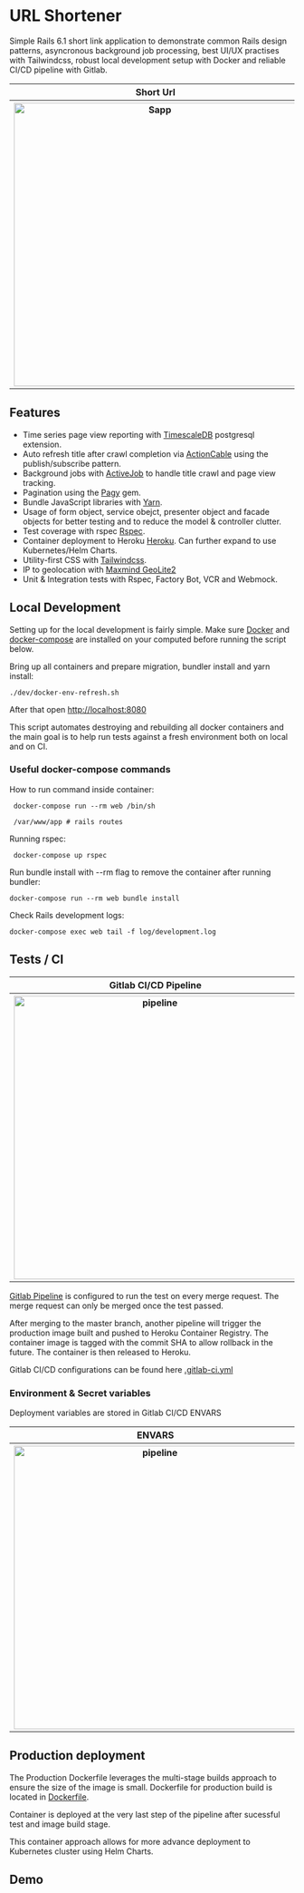 # URL Shortener

Simple Rails 6.1 short link application to demonstrate common Rails design patterns, asyncronous background job processing, best UI/UX practises with Tailwindcss, robust local development setup with Docker and reliable CI/CD pipeline with Gitlab.

<table>
  <tr>
    <th>Short Url</th>
  </tr>
  <tr>
    <th>
      <img width="500" alt="Sapp" src="https://i.ibb.co/9s4Nd9x/Screenshot-2021-11-02-at-12-03-52-PM.png">
    </th>
  </tr>
</table>

## Features

-   Time series page view reporting with [TimescaleDB](https://www.timescale.com) postgresql extension.
-   Auto refresh title after crawl completion via [ActionCable](https://github.com/rails/rails/tree/master/actioncable) using the publish/subscribe pattern.
-   Background jobs with [ActiveJob](https://github.com/rails/rails/tree/master/activejob) to handle title crawl and page view tracking.
-   Pagination using the [Pagy](https://ddnexus.github.io/pagy/) gem.
-   Bundle JavaScript libraries with [Yarn](https://yarnpkg.com).
-   Usage of form object, service obejct, presenter object and facade objects for better testing and to reduce the model & controller clutter.
-   Test coverage with rspec [Rspec](https://rspec.info/).
-   Container deployment to Heroku [Heroku](https://devcenter.heroku.com/articles/container-registry-and-runtime). Can further expand to use Kubernetes/Helm Charts.
-   Utility-first CSS with [Tailwindcss](https://tailwindcss.com/docs).
-   IP to geolocation with [Maxmind GeoLite2](https://dev.maxmind.com/geoip/geolite2-free-geolocation-data?lang=en)
-   Unit & Integration tests with Rspec, Factory Bot, VCR and Webmock.

## Local Development

Setting up for the local development is fairly simple. Make sure [Docker](https://www.docker.com/get-docker) and [docker-compose](https://github.com/docker/compose/releases) are installed on your computed before running the script below.

Bring up all containers and prepare migration, bundler install and yarn install:

```shell
./dev/docker-env-refresh.sh
```

After that open [http://localhost:8080](http://localhost:8080)

This script automates destroying and rebuilding all docker containers and the main goal is to help run tests against a fresh environment both on local and on CI.

### Useful docker-compose commands

How to run command inside container:

```shell
 docker-compose run --rm web /bin/sh

 /var/www/app # rails routes
```

Running rspec:

```shell
 docker-compose up rspec
```

Run bundle install with --rm flag to remove the container after running bundler:

```shell
docker-compose run --rm web bundle install
```

Check Rails development logs:

```shell
docker-compose exec web tail -f log/development.log
```

## Tests / CI

<table>
  <tr>
    <th>Gitlab CI/CD Pipeline</th>
  </tr>
  <tr>
    <th>
      <img width="500" alt="pipeline" src="https://i.ibb.co/rHDn1kr/Screenshot-2021-11-02-at-3-05-26-AM.png">
    </th>
  </tr>
</table>

[Gitlab Pipeline](https://gitlab.com/iqbal.hasnan/cg-short-url/-/pipelines) is configured to run the test on every merge request. The merge request can only be merged once the test passed.

After merging to the master branch, another pipeline will trigger the production image built and pushed to Heroku Container Registry. The container image is tagged with the commit SHA to allow rollback in the future. The container is then released to Heroku.

Gitlab CI/CD configurations can be found here [.gitlab-ci.yml](.gitlab-ci.yml)

### Environment & Secret variables

Deployment variables are stored in Gitlab CI/CD ENVARS

<table>
  <tr>
    <th>ENVARS</th>
  </tr>
  <tr>
    <th>
      <img width="500" alt="pipeline" src="https://i.ibb.co/NSNJ9B8/Screenshot-2021-11-02-at-12-39-31-PM.png">
    </th>
  </tr>
</table>

## Production deployment

The Production Dockerfile leverages the multi-stage builds approach to ensure the size of the image is small. Dockerfile for production build is located in [Dockerfile](Dockerfile).

Container is deployed at the very last step of the pipeline after sucessful test and image build stage.

This container approach allows for more advance deployment to Kubernetes cluster using Helm Charts.

## Demo
